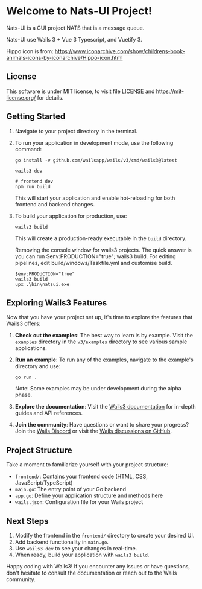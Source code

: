 # Welcome to Nats-UI Project!

Nats-UI is a GUI project NATS that is a message queue.

Nats-UI use Wails 3 + Vue 3 Typescript, and Vuetify 3.


Hippo icon is from:
https://www.iconarchive.com/show/childrens-book-animals-icons-by-iconarchive/Hippo-icon.html


## License

This software is under MIT license, to visit file [LICENSE](LICENSE) and https://mit-license.org/ for details.


## Getting Started

1. Navigate to your project directory in the terminal.

2. To run your application in development mode, use the following command:

   ```
   go install -v github.com/wailsapp/wails/v3/cmd/wails3@latest

   wails3 dev

   # frontend dev
   npm run build
   ```

   This will start your application and enable hot-reloading for both frontend and backend changes.

3. To build your application for production, use:

   ```
   wails3 build
   ```

   This will create a production-ready executable in the `build` directory.

   Removing the console window for wails3 projects.
   The quick answer is you can run $env:PRODUCTION="true"; wails3 build.
   For editing pipelines, edit build/windows/Taskfile.yml and customise build.

   ```
   $env:PRODUCTION="true"
   wails3 build
   upx .\bin\natsui.exe
   ```

## Exploring Wails3 Features

Now that you have your project set up, it's time to explore the features that Wails3 offers:

1. **Check out the examples**: The best way to learn is by example. Visit the `examples` directory in the `v3/examples` directory to see various sample applications.

2. **Run an example**: To run any of the examples, navigate to the example's directory and use:

   ```
   go run .
   ```

   Note: Some examples may be under development during the alpha phase.

3. **Explore the documentation**: Visit the [Wails3 documentation](https://v3.wails.io/) for in-depth guides and API references.

4. **Join the community**: Have questions or want to share your progress? Join the [Wails Discord](https://discord.gg/JDdSxwjhGf) or visit the [Wails discussions on GitHub](https://github.com/wailsapp/wails/discussions).

## Project Structure

Take a moment to familiarize yourself with your project structure:

- `frontend/`: Contains your frontend code (HTML, CSS, JavaScript/TypeScript)
- `main.go`: The entry point of your Go backend
- `app.go`: Define your application structure and methods here
- `wails.json`: Configuration file for your Wails project

## Next Steps

1. Modify the frontend in the `frontend/` directory to create your desired UI.
2. Add backend functionality in `main.go`.
3. Use `wails3 dev` to see your changes in real-time.
4. When ready, build your application with `wails3 build`.

Happy coding with Wails3! If you encounter any issues or have questions, don't hesitate to consult the documentation or reach out to the Wails community.
